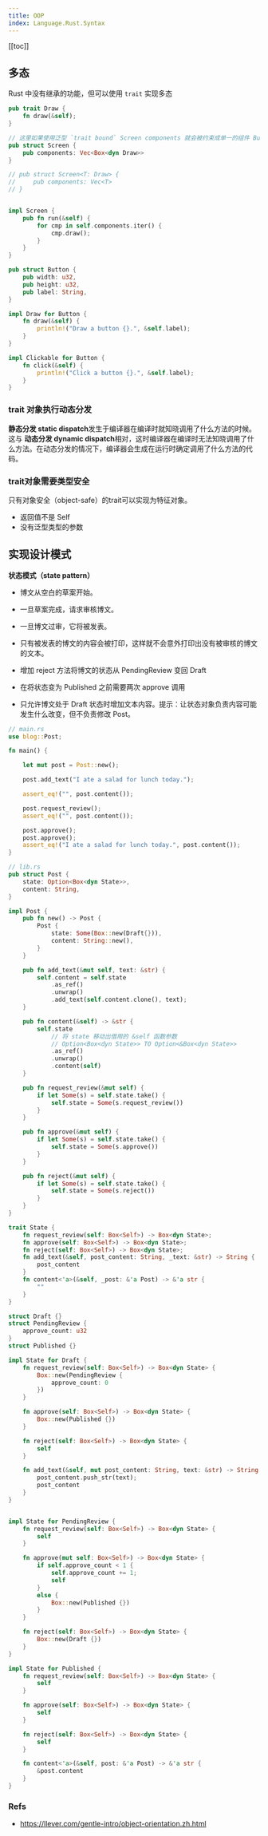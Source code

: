 ```yaml
---
title: OOP 
index: Language.Rust.Syntax
---
```


[[toc]]

## 多态

Rust 中没有继承的功能，但可以使用 `trait` 实现多态

``` rust
pub trait Draw {
    fn draw(&self);
}

// 这里如果使用泛型 `trait bound` Screen components 就会被约束成单一的组件 Button 或 TextField
pub struct Screen {
    pub components: Vec<Box<dyn Draw>>
}

// pub struct Screen<T: Draw> {
//     pub components: Vec<T>
// }


impl Screen {
    pub fn run(&self) {
        for cmp in self.components.iter() {
            cmp.draw();
        }
    }
}

pub struct Button {
    pub width: u32,
    pub height: u32,
    pub label: String,
}

impl Draw for Button {
    fn draw(&self) {
        println!("Draw a button {}.", &self.label);
    }
}

impl Clickable for Button {
    fn click(&self) {
        println!("Click a button {}.", &self.label);
    }
}
```

### trait 对象执行动态分发 

**静态分发 static dispatch**发生于编译器在编译时就知晓调用了什么方法的时候。这与 **动态分发 dynamic dispatch**相对，这时编译器在编译时无法知晓调用了什么方法。在动态分发的情况下，编译器会生成在运行时确定调用了什么方法的代码。

### trait对象需要类型安全

只有对象安全（object-safe）的trait可以实现为特征对象。

- 返回值不是 Self
- 没有泛型类型的参数


## 实现设计模式

**状态模式（state pattern）**

- 博文从空白的草案开始。
- 一旦草案完成，请求审核博文。
- 一旦博文过审，它将被发表。
- 只有被发表的博文的内容会被打印，这样就不会意外打印出没有被审核的博文的文本。

- 增加 reject 方法将博文的状态从 PendingReview 变回 Draft
- 在将状态变为 Published 之前需要两次 approve 调用
- 只允许博文处于 Draft 状态时增加文本内容。提示：让状态对象负责内容可能发生什么改变，但不负责修改 Post。

``` rust
// main.rs
use blog::Post;

fn main() {

    let mut post = Post::new();

    post.add_text("I ate a salad for lunch today.");

    assert_eq!("", post.content());

    post.request_review();
    assert_eq!("", post.content());

    post.approve();
    post.approve();
    assert_eq!("I ate a salad for lunch today.", post.content());
}
```

``` rust
// lib.rs
pub struct Post {
    state: Option<Box<dyn State>>,
    content: String,
}

impl Post {
    pub fn new() -> Post {
        Post {
            state: Some(Box::new(Draft{})),
            content: String::new(),
        }
    }

    pub fn add_text(&mut self, text: &str) {
        self.content = self.state
            .as_ref()
            .unwrap()
            .add_text(self.content.clone(), text);
    }

    pub fn content(&self) -> &str {
        self.state
            // 将 state 移动出借用的 &self 函数参数
            // Option<Box<dyn State>> TO Option<&Box<dyn State>>
            .as_ref()
            .unwrap()
            .content(self)
    }

    pub fn request_review(&mut self) {
        if let Some(s) = self.state.take() {
            self.state = Some(s.request_review())
        }
    }

    pub fn approve(&mut self) {
        if let Some(s) = self.state.take() {
            self.state = Some(s.approve())
        }
    }

    pub fn reject(&mut self) {
        if let Some(s) = self.state.take() {
            self.state = Some(s.reject())
        }
    }
}

trait State {
    fn request_review(self: Box<Self>) -> Box<dyn State>;
    fn approve(self: Box<Self>) -> Box<dyn State>;
    fn reject(self: Box<Self>) -> Box<dyn State>;
    fn add_text(&self, post_content: String, _text: &str) -> String {
        post_content
    } 
    fn content<'a>(&self, _post: &'a Post) -> &'a str {
        ""
    }
}

struct Draft {}
struct PendingReview {
    approve_count: u32
}
struct Published {}

impl State for Draft {
    fn request_review(self: Box<Self>) -> Box<dyn State> {
        Box::new(PendingReview {
            approve_count: 0
        })
    }

    fn approve(self: Box<Self>) -> Box<dyn State> {
        Box::new(Published {})
    }

    fn reject(self: Box<Self>) -> Box<dyn State> {
        self
    }

    fn add_text(&self, mut post_content: String, text: &str) -> String {
        post_content.push_str(text);
        post_content
    }
}


impl State for PendingReview {
    fn request_review(self: Box<Self>) -> Box<dyn State> {
        self
    }

    fn approve(mut self: Box<Self>) -> Box<dyn State> {
        if self.approve_count < 1 {
            self.approve_count += 1;
            self
        }
        else {
            Box::new(Published {})
        }
    }

    fn reject(self: Box<Self>) -> Box<dyn State> {
        Box::new(Draft {})
    }
}

impl State for Published {
    fn request_review(self: Box<Self>) -> Box<dyn State> {
        self
    }

    fn approve(self: Box<Self>) -> Box<dyn State> {
        self
    }

    fn reject(self: Box<Self>) -> Box<dyn State> {
        self
    }

    fn content<'a>(&self, post: &'a Post) -> &'a str {
        &post.content
    }
}
```





### Refs

- <https://llever.com/gentle-intro/object-orientation.zh.html>